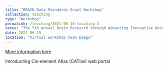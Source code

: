 ```yaml
---
title: "BRAIN Data Standards Grant Workshop"
collection: teaching
type: "Workshop"
permalink: /teaching/2021-06-15-teaching-2
venue: "The 7th annual Brain Research through Advancing Innovative Neurotechnologies (BRAIN)® Initiative Investigators Meeting"
date: 2021-06-15
location: "Virtual workshop @San Diego"
---
```


[More information here](https://www.braininitiative.org/achievements/the-7th-annual-brain-initiative-investigators-meeting/)

Introducting Cis-element Atlas (CATlas) web portal
